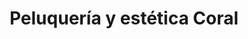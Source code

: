 ---
title: "Peluquería y estética Coral"
url: /alcorcon/peluqueria-y-estetica-coral/
shop: peluquería
---